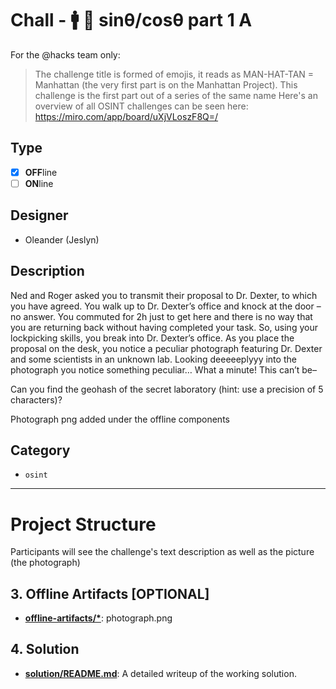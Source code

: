 # Chall - 🚹 🎩 sinθ/cosθ  part 1 A


For the @hacks team only:
> The challenge title is formed of emojis, it reads as MAN-HAT-TAN = Manhattan (the very first part is on the Manhattan Project). This challenge is the first part out of a series of the same name
> Here's an overview of all OSINT challenges can be seen here: https://miro.com/app/board/uXjVLoszF8Q=/

## Type

- [X] **OFF**line
- [ ] **ON**line

## Designer

- Oleander (Jeslyn)

## Description 

Ned and Roger asked you to transmit their proposal to Dr. Dexter, to which you have agreed. You walk up to Dr. Dexter’s office and knock at the door – no answer. You commuted for 2h just to get here and there is no way that you are returning back without having completed your task. So, using your lockpicking skills, you break into Dr. Dexter’s office. As you place the proposal on the desk, you notice a peculiar photograph featuring Dr. Dexter and some scientists in an unknown lab. Looking deeeeeplyyy into the photograph you notice something peculiar… 
What a minute! This can’t be–

Can you find the geohash of the secret laboratory (hint: use a precision of 5 characters)?

Photograph png added under the offline components 

## Category

- `osint`
---

# Project Structure
Participants will see the challenge's text description as well as the picture (the photograph)
## 3. Offline Artifacts [OPTIONAL]


- **[offline-artifacts/*](offline-artifacts/)**: photograph.png

## 4. Solution

- **[solution/README.md](solution/README.md)**: A detailed writeup of the working solution.
  
